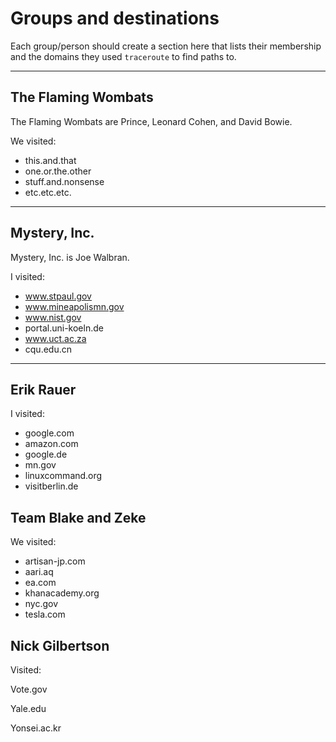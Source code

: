 # Groups and destinations

Each group/person should create a section here that lists their membership
and the domains they used `traceroute` to find paths to.

---

## The Flaming Wombats

The Flaming Wombats are Prince, Leonard Cohen, and David Bowie.

We visited:

* this.and.that
* one.or.the.other
* stuff.and.nonsense
* etc.etc.etc.

---

## Mystery, Inc.

Mystery, Inc. is Joe Walbran.

I visited:

* www.stpaul.gov
* www.mineapolismn.gov
* www.nist.gov
* portal.uni-koeln.de
* www.uct.ac.za
* cqu.edu.cn

---

## Erik Rauer

I visited:

* google.com
* amazon.com
* google.de
* mn.gov
* linuxcommand.org
* visitberlin.de

## Team Blake and Zeke

We visited:
- artisan-jp.com
- aari.aq
- ea.com
- khanacademy.org
- nyc.gov
- tesla.com

## Nick Gilbertson

Visited:

Vote.gov

Yale.edu

Yonsei.ac.kr
